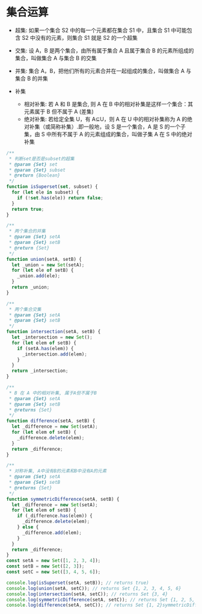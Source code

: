 # 集合运算

- 超集: 如果一个集合 S2 中的每一个元素都在集合 S1 中，且集合 S1 中可能包含 S2 中没有的元素，则集合 S1 就是 S2 的一个超集

- 交集: 设 A，B 是两个集合，由所有属于集合 A 且属于集合 B 的元素所组成的集合，叫做集合 A 与集合 B 的交集

- 并集: 集合 A，B，把他们所有的元素合并在一起组成的集合，叫做集合 A 与集合 B 的并集

- 补集
  - 相对补集: 若 A 和 B 是集合, 则 A 在 B 中的相对补集是这样一个集合：其元素属于 B 但不属于 A (差集)
  - 绝对补集: 若给定全集 U，有 A⊆U，则 A 在 U 中的相对补集称为 A 的绝对补集（或简称补集）.即一般地，设 S 是一个集合，A 是 S 的一个子集，由 S 中所有不属于 A 的元素组成的集合，叫做子集 A 在 S 中的绝对补集

```js
/**
 * 判断set是否是subset的超集
 * @param {Set} set
 * @param {Set} subset
 * @return {Boolean}
 */
function isSuperset(set, subset) {
  for (let ele in subset) {
    if (!set.has(ele)) return false;
  }
  return true;
}

/**
 * 两个集合的并集
 * @param {Set} setA
 * @param {Set} setB
 * @return {Set}
 */
function union(setA, setB) {
  let _union = new Set(setA);
  for (let ele of setB) {
    _union.add(ele);
  }
  return _union;
}

/**
 * 两个集合交集
 * @param {Set} setA
 * @param {Set} setB
 */
function intersection(setA, setB) {
  let _intersection = new Set();
  for (let elem of setB) {
    if (setA.has(elem)) {
      _intersection.add(elem);
    }
  }
  return _intersection;
}

/**
 * B 在 A 中的相对补集, 属于A但不属于B
 * @param {Set} setA
 * @param {Set} setB
 * @returns {Set}
 */
function difference(setA, setB) {
  let _difference = new Set(setA);
  for (let elem of setB) {
    _difference.delete(elem);
  }
  return _difference;
}

/**
 * 对称补集, A中没有B的元素和B中没有A的元素
 * @param {Set} setA
 * @param {Set} setB
 * @returns {Set}
 */
function symmetricDifference(setA, setB) {
  let _difference = new Set(setA);
  for (let elem of setB) {
    if (_difference.has(elem)) {
      _difference.delete(elem);
    } else {
      _difference.add(elem);
    }
  }
  return _difference;
}
const setA = new Set([1, 2, 3, 4]);
const setB = new Set([2, 3]);
const setC = new Set([3, 4, 5, 6]);

console.log(isSuperset(setA, setB)); // returns true)
console.log(union(setA, setC)); // returns Set {1, 2, 3, 4, 5, 6}
console.log(intersection(setA, setC)); // returns Set {3, 4}
console.log(symmetricDifference(setA, setC)); // returns Set {1, 2, 5, 6}
console.log(difference(setA, setC)); // returns Set {1, 2}symmetricDifference(setA, setC)
```
